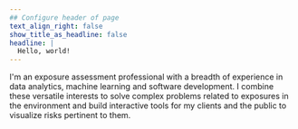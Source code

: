 ```yaml
---
## Configure header of page
text_align_right: false
show_title_as_headline: false
headline: |
  Hello, world!
---
```


<!-- this is a subheadline -->
I'm an exposure assessment professional with a breadth of experience in data analytics, machine learning and software development. I combine these versatile interests to solve complex problems related to exposures in the environment and build interactive tools for my clients and the public to visualize risks pertinent to them. 